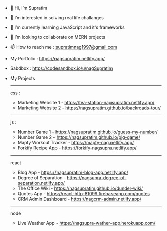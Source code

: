 - 👋 Hi, I’m Supratim
- 👀 I’m interested in solving real life challanges
- 🌱 I’m currently learning JavaScript and it's frameworks
- 💞️ I’m looking to collaborate on MERN projects
- 📫 How to reach me : supratimnag1997@gmail.com
- My Portfolio : https://nagsupratim.netlify.app/
- Sabdbox : https://codesandbox.io/u/nagSupratim

- My Projects
  _______________________________________________________________
  css : 
  - Marketing Website 1 - https://tea-station-nagsupratim.netlify.app/
  - Marketing Website 2 - https://nagsupratim.github.io/backroads-tour/ 
  _______________________________________________________________
  js : 
  - Number Game 1 - https://nagsupratim.github.io/guess-my-number/
  - Number Game 2 - https://nagsupratim.github.io/pig-game/
  - Mapty Workout Tracker - https://mapty-nag.netlify.app/
  - Forkify Recipe App - https://forkify-nagsupra.netlify.app/
  _______________________________________________________________
  react 
  - Blog App - https://nagsupratim-blog-app.netlify.app/
  - Degree of Separation - https://nagsupra-degree-of-separation.netlify.app/
  - The Office Wiki - https://nagsupratim.github.io/dunder-wiki/
  - Quotes App - https://react-http-81099.firebaseapp.com/quotes
  - CRM Admin Dashboard - https://nagcrm-admin.netlify.app/
  _______________________________________________________________
  node 
  - Live Weather App - https://nagsupra-wather-app.herokuapp.com/

<!---
nagSupratim/nagSupratim is a ✨ special ✨ repository because its `README.md` (this file) appears on your GitHub profile.
You can click the Preview link to take a look at your changes.
--->
